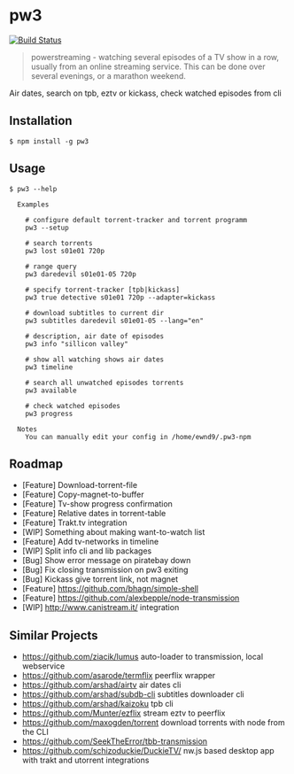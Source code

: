 # pw3

[![Build Status](https://travis-ci.org/ewnd9/pw3.svg?branch=master)](https://travis-ci.org/ewnd9/pw3)

> powerstreaming - watching several episodes of a TV show in a row, usually from an online streaming service. This can be done over several evenings, or a marathon weekend.

Air dates, search on tpb, eztv or kickass, check watched episodes from cli

## Installation

```
$ npm install -g pw3
```

## Usage

```
$ pw3 --help

  Examples

    # configure default torrent-tracker and torrent programm
    pw3 --setup

    # search torrents
    pw3 lost s01e01 720p

    # range query
    pw3 daredevil s01e01-05 720p

    # specify torrent-tracker [tpb|kickass]
    pw3 true detective s01e01 720p --adapter=kickass

    # download subtitles to current dir
    pw3 subtitles daredevil s01e01-05 --lang="en"

    # description, air date of episodes
    pw3 info "sillicon valley"

    # show all watching shows air dates
    pw3 timeline

    # search all unwatched episodes torrents
    pw3 available

    # check watched episodes
    pw3 progress

  Notes
    You can manually edit your config in /home/ewnd9/.pw3-npm
```

## Roadmap

- [Feature] Download-torrent-file  
- [Feature] Copy-magnet-to-buffer
- [Feature] Tv-show progress confirmation
- [Feature] Relative dates in torrent-table
- [Feature] Trakt.tv integration
- [WIP] Something about making want-to-watch list
- [Feature] Add tv-networks in timeline
- [WIP] Split info cli and lib packages
- [Bug] Show error message on piratebay down
- [Bug] Fix closing transmission on pw3 exiting
- [Bug] Kickass give torrent link, not magnet
- [Feature] https://github.com/bhagn/simple-shell
- [Feature] https://github.com/alexbepple/node-transmission
- [WIP] http://www.canistream.it/ integration

## Similar Projects

- https://github.com/ziacik/lumus auto-loader to transmission, local webservice
- https://github.com/asarode/termflix peerflix wrapper
- https://github.com/arshad/airtv air dates cli
- https://github.com/arshad/subdb-cli subtitles downloader cli
- https://github.com/arshad/kaizoku tpb cli
- https://github.com/Munter/ezflix stream eztv to peerflix
- https://github.com/maxogden/torrent download torrents with node from the CLI
- https://github.com/SeekTheError/tbb-transmission
- https://github.com/schizoduckie/DuckieTV/ nw.js based desktop app with trakt and utorrent integrations
